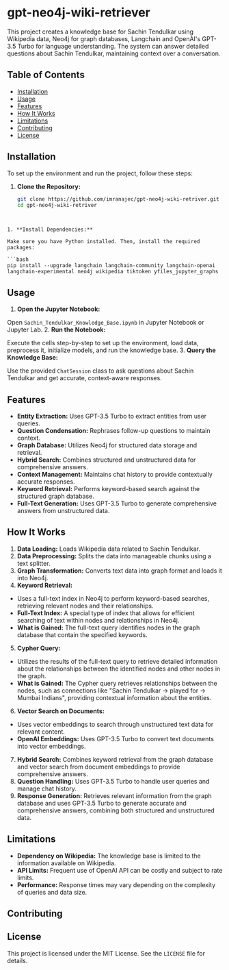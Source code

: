 # gpt-neo4j-wiki-retriever


This project creates a knowledge base for Sachin Tendulkar using Wikipedia data, Neo4j for graph databases, Langchain and OpenAI's GPT-3.5 Turbo for language understanding. The system can answer detailed questions about Sachin Tendulkar, maintaining context over a conversation.

## Table of Contents

- [Installation](#installation)
- [Usage](#usage)
- [Features](#features)
- [How It Works](#how-it-works)
- [Limitations](#limitations)
- [Contributing](#contributing)
- [License](#license)

## Installation

To set up the environment and run the project, follow these steps:

1. **Clone the Repository:**

   ```bash
   git clone https://github.com/imranajec/gpt-neo4j-wiki-retriver.git
   cd gpt-neo4j-wiki-retriver
```

 
1. **Install Dependencies:** 

Make sure you have Python installed. Then, install the required packages:

```bash
pip install --upgrade langchain langchain-community langchain-openai langchain-experimental neo4j wikipedia tiktoken yfiles_jupyter_graphs
```
## Usage 
1. **Open the Jupyter Notebook:** 

Open `Sachin_Tendulkar_Knowledge_Base.ipynb` in Jupyter Notebook or Jupyter Lab. 
2. **Run the Notebook:** 

Execute the cells step-by-step to set up the environment, load data, preprocess it, initialize models, and run the knowledge base. 
3. **Query the Knowledge Base:** 

Use the provided `ChatSession` class to ask questions about Sachin Tendulkar and get accurate, context-aware responses.
## Features 
- **Entity Extraction:**  Uses GPT-3.5 Turbo to extract entities from user queries. 
- **Question Condensation:**  Rephrases follow-up questions to maintain context. 
- **Graph Database:**  Utilizes Neo4j for structured data storage and retrieval. 
- **Hybrid Search:**  Combines structured and unstructured data for comprehensive answers. 
- **Context Management:**  Maintains chat history to provide contextually accurate responses. 
- **Keyword Retrieval:**  Performs keyword-based search against the structured graph database. 
- **Full-Text Generation:**  Uses GPT-3.5 Turbo to generate comprehensive answers from unstructured data.
## How It Works 
1. **Data Loading:**  Loads Wikipedia data related to Sachin Tendulkar. 
2. **Data Preprocessing:**  Splits the data into manageable chunks using a text splitter. 
3. **Graph Transformation:**  Converts text data into graph format and loads it into Neo4j. 
4. **Keyword Retrieval:** 
- Uses a full-text index in Neo4j to perform keyword-based searches, retrieving relevant nodes and their relationships. 
- **Full-Text Index:**  A special type of index that allows for efficient searching of text within nodes and relationships in Neo4j. 
- **What is Gained:**  The full-text query identifies nodes in the graph database that contain the specified keywords. 
5. **Cypher Query:** 
- Utilizes the results of the full-text query to retrieve detailed information about the relationships between the identified nodes and other nodes in the graph. 
- **What is Gained:**  The Cypher query retrieves relationships between the nodes, such as connections like "Sachin Tendulkar -> played for -> Mumbai Indians", providing contextual information about the entities. 
6. **Vector Search on Documents:** 
- Uses vector embeddings to search through unstructured text data for relevant content. 
- **OpenAI Embeddings:**  Uses GPT-3.5 Turbo to convert text documents into vector embeddings. 
7. **Hybrid Search:**  Combines keyword retrieval from the graph database and vector search from document embeddings to provide comprehensive answers. 
8. **Question Handling:**  Uses GPT-3.5 Turbo to handle user queries and manage chat history. 
9. **Response Generation:**  Retrieves relevant information from the graph database and uses GPT-3.5 Turbo to generate accurate and comprehensive answers, combining both structured and unstructured data.
## Limitations 
- **Dependency on Wikipedia:**  The knowledge base is limited to the information available on Wikipedia. 
- **API Limits:**  Frequent use of OpenAI API can be costly and subject to rate limits. 
- **Performance:**  Response times may vary depending on the complexity of queries and data size.
## Contributing


## License

This project is licensed under the MIT License. See the `LICENSE` file for details.

